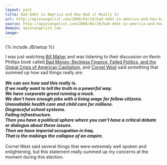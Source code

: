 ```yaml
---
layout: post
title: Bad Debt in America and How Bad it Really Is
url: http://apievangelist.com/2008/04/19/bad-debt-in-america-and-how-bad-it-really-is/
source: http://apievangelist.com/2008/04/19/bad-debt-in-america-and-how-bad-it-really-is/
domain: apievangelist.com
image: 
---
```

{% include JB/setup %}<p>I was just watching <a href="http://www.hbo.com/billmaher/">Bill Maher</a> and was listening to their discussion on Kevin Phillips book called<a href="http://search.barnesandnoble.com/Bad-Money/Kevin-Phillips/e/9780670019076/"> Bad Money: Reckless Finance, Failed Politics, and the Global Crisis of American Capitalism,</a> and <a href="http://en.wikipedia.org/wiki/Cornel_West">Cornel West</a> said something that summed up how sad things really are:<br /><br /><span style="font-style: italic; font-weight: bold;">We can see how sad this really is.</span><br /><span style="font-style: italic; font-weight: bold;">If we really want to tell the truth in a powerful way.</span><br /><span style="font-style: italic; font-weight: bold;">We have corporate greed running a muck.</span><br /><span style="font-style: italic; font-weight: bold;">We don't have enough jobs with a living wage for fellow citizens.</span><br /><span style="font-style: italic; font-weight: bold;">Unavailable health care and child care for millions.</span><br /><span style="font-style: italic; font-weight: bold;">Disgraceful school systems.</span><br /><span style="font-style: italic; font-weight: bold;">Failing infrastructure.</span><br /><span style="font-style: italic; font-weight: bold;">Then you have a political sphere where you can't have a critical debate or dialogue about these issues.</span><br /><span style="font-style: italic; font-weight: bold;">Then we have imperial occupation in Iraq.</span><br /><span style="font-style: italic; font-weight: bold;">That is the makings the collapse of an empire.</span><br /><br />Cornel West said several things that were extremely well spoken and enlightening, but this statement really summed up my concerns at the moment during this election.</p>
